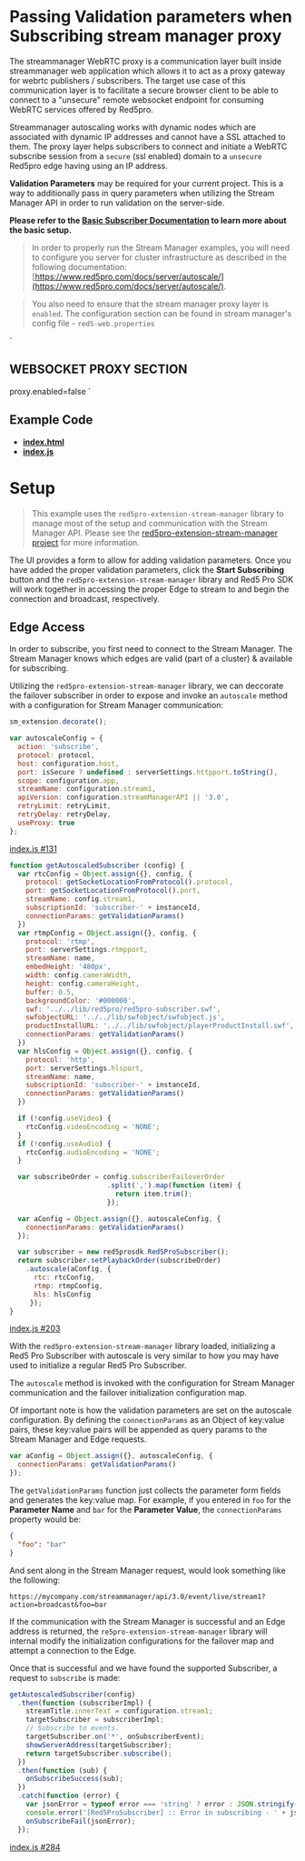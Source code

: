 # Passing Validation parameters when Subscribing stream manager proxy

The streammanager WebRTC proxy is a communication layer built inside streammanager web application which allows it to act as a proxy gateway for webrtc publishers / subscribers. The target use case of this communication layer is to facilitate a secure browser client to be able to connect to a "unsecure" remote websocket endpoint for consuming WebRTC services offered by Red5pro. 

Streammanager autoscaling works with dynamic nodes which are associated with dynamic IP addresses and cannot have a SSL attached to them. The proxy layer helps subscribers to connect and initiate a WebRTC subscribe session from a `secure` (ssl enabled) domain to a `unsecure` Red5pro edge having using an IP address.

**Validation Parameters** may be required for your current project. This is a way to additionally pass in query parameters when utilizing the Stream Manager API in order to run validation on the server-side.

**Please refer to the [Basic Subscriber Documentation](../subscribe/README.md) to learn more about the basic setup.**

> In order to properly run the Stream Manager examples, you will need to configure you server for cluster infrastructure as described in the following documentation: [https://www.red5pro.com/docs/server/autoscale/](https://www.red5pro.com/docs/server/autoscale/).

> You also need to ensure that the stream manager proxy layer is `enabled`. The configuration section can be found in stream manager's config file - `red5-web.properties`

`
## WEBSOCKET PROXY SECTION
proxy.enabled=false
`

## Example Code

- **[index.html](index.html)**
- **[index.js](index.js)**

# Setup

> This example uses the `red5pro-extension-stream-manager` library to manage most of the setup and communication with the Stream Manager API. Please see the [red5pro-extension-stream-manager project](https://github.com/infrared5/red5pro-extension-stream-manager) for more information.

The UI provides a form to allow for adding validation parameters. Once you have added the proper validation parameters, click the **Start Subscribing** button and the `red5pro-extension-stream-manager` library and Red5 Pro SDK will work together in accessing the proper Edge to stream to and begin the connection and broadcast, respectively.

## Edge Access

In order to subscribe, you first need to connect to the Stream Manager. The Stream Manager knows which edges are valid (part of a cluster) & available for subscribing.

Utilizing the `red5pro-extension-stream-manager` library, we can deccorate the failover subscriber in order to expose and invoke an `autoscale` method with a configuration for Stream Manager communication:

```js
sm_extension.decorate();

var autoscaleConfig = {
  action: 'subscribe',
  protocol: protocol,
  host: configuration.host,
  port: isSecure ? undefined : serverSettings.httpport.toString(),
  scope: configuration.app,
  streamName: configuration.stream1,
  apiVersion: configuration.streamManagerAPI || '3.0',
  retryLimit: retryLimit,
  retryDelay: retryDelay,
  useProxy: true 
};
```
[index.js #131](index.js#L131)


```js
function getAutoscaledSubscriber (config) {
  var rtcConfig = Object.assign({}, config, {
    protocol: getSocketLocationFromProtocol().protocol,
    port: getSocketLocationFromProtocol().port,
    streamName: config.stream1,
    subscriptionId: 'subscriber-' + instanceId,
    connectionParams: getValidationParams()
  })
  var rtmpConfig = Object.assign({}, config, {
    protocol: 'rtmp',
    port: serverSettings.rtmpport,
    streamName: name,
    embedHeight: '480px',
    width: config.cameraWidth,
    height: config.cameraHeight,
    buffer: 0.5,
    backgroundColor: '#000000',
    swf: '../../lib/red5pro/red5pro-subscriber.swf',
    swfobjectURL: '../../lib/swfobject/swfobject.js',
    productInstallURL: '../../lib/swfobject/playerProductInstall.swf',
    connectionParams: getValidationParams()
  })
  var hlsConfig = Object.assign({}, config, {
    protocol: 'http',
    port: serverSettings.hlsport,
    streamName: name,
    subscriptionId: 'subscriber-' + instanceId,
    connectionParams: getValidationParams()
  })

  if (!config.useVideo) {
    rtcConfig.videoEncoding = 'NONE';
  }
  if (!config.useAudio) {
    rtcConfig.audioEncoding = 'NONE';
  }

  var subscribeOrder = config.subscriberFailoverOrder
                        .split(',').map(function (item) {
                          return item.trim();
                        });

  var aConfig = Object.assign({}, autoscaleConfig, {
    connectionParams: getValidationParams()
  });

  var subscriber = new red5prosdk.Red5ProSubscriber();
  return subscriber.setPlaybackOrder(subscribeOrder)
    .autoscale(aConfig, {
      rtc: rtcConfig,
      rtmp: rtmpConfig,
      hls: hlsConfig
     });
}
```

[index.js #203](index.js#L203)

With the `red5pro-extension-stream-manager` library loaded, initializing a Red5 Pro Subscriber with autoscale is very similar to how you may have used to initialize a regular Red5 Pro Subscriber.

The `autoscale` method is invoked with the configuration for Stream Manager communication and the failover initialization configuration map.

Of important note is how the validation parameters are set on the autoscale configuration. By defining the `connectionParams` as an Object of key:value pairs, these key:value pairs will be appended as query params to the Stream Manager and Edge requests.

```js
var aConfig = Object.assign({}, autoscaleConfig, {
  connectionParams: getValidationParams()
});
```

The `getValidationParams` function just collects the parameter form fields and generates the key:value map. For example, if you entered in `foo` for the **Parameter Name** and `bar` for the **Parameter Value**, the `connectionParams` property would be:

```json
{
  "foo": "bar"
}
```

And sent along in the Stream Manager request, would look something like the following:

```
https://mycompany.com/streammanager/api/3.0/event/live/stream1?action=broadcast&foo=bar
```

If the communication with the Stream Manager is successful and an Edge address is returned, the `re5pro-extension-stream-manager` library will internal modify the initialization configurations for the failover map and attempt a connection to the Edge.

Once that is successful and we have found the supported Subscriber, a request to `subscribe` is made:

```js
getAutoscaledSubscriber(config)
  .then(function (subscriberImpl) {
    streamTitle.innerText = configuration.stream1;
    targetSubscriber = subscriberImpl;
    // Subscribe to events.
    targetSubscriber.on('*', onSubscriberEvent);
    showServerAddress(targetSubscriber);
    return targetSubscriber.subscribe();
  })
  .then(function (sub) {
    onSubscribeSuccess(sub);
  })
  .catch(function (error) {
    var jsonError = typeof error === 'string' ? error : JSON.stringify(error, null, 2);
    console.error('[Red5ProSubscriber] :: Error in subscribing - ' + jsonError);
    onSubscribeFail(jsonError);
  });
```

[index.js #284](index.js#L284)

